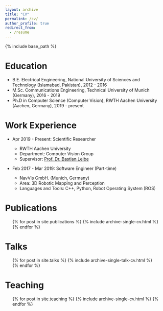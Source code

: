 ```yaml
---
layout: archive
title: "CV"
permalink: /cv/
author_profile: true
redirect_from:
  - /resume
---
```


{% include base_path %}

Education
======
* B.E. Electrical Engineering, National University of Sciences and Technology (Islamabad, Pakistan), 2012 - 2016
* M.Sc. Communications Engineering, Technical University of Munich (Germany), 2016 - 2019
* Ph.D in Computer Science (Computer Vision), RWTH Aachen University (Aachen, Germany), 2019 - present

Work Experience
======
* Apr 2019 - Present: Scientific Researcher
  * RWTH Aachen University
  * Department: Computer Vision Group
  * Supervisor: [Prof. Dr. Bastian Leibe](https://www.vision.rwth-aachen.de/person/1/)

* Feb 2017 - Mar 2019: Software Engineer (Part-time)
  * NavVis GmbH. (Munich, Germany)
  * Area: 3D Robotic Mapping and Perception
  * Languages and Tools: C++, Python, Robot Operating System (ROS)

Publications
======
  <ul>{% for post in site.publications %}
    {% include archive-single-cv.html %}
  {% endfor %}</ul>

Talks
======
  <ul>{% for post in site.talks %}
    {% include archive-single-talk-cv.html %}
  {% endfor %}</ul>

Teaching
======
  <ul>{% for post in site.teaching %}
    {% include archive-single-cv.html %}
  {% endfor %}</ul>
